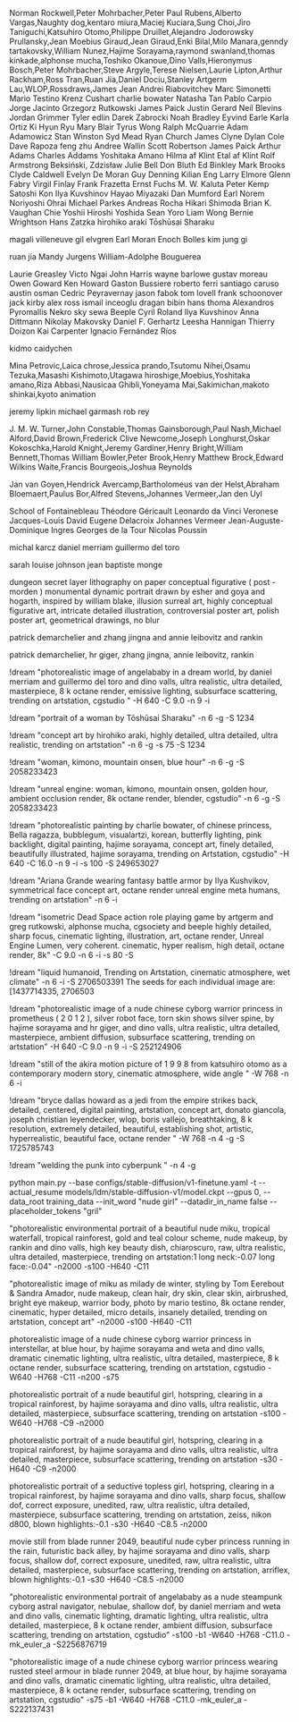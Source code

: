 Norman Rockwell,Peter Mohrbacher,Peter Paul Rubens,Alberto Vargas,Naughty dog,kentaro miura,Maciej Kuciara,Sung Choi,Jiro Taniguchi,Katsuhiro Otomo,Philippe Druillet,Alejandro Jodorowsky Prullansky,Jean Moebius Giraud,Jean Giraud,Enki Bilal,Milo Manara,genndy tartakovsky,William Nunez,Hajime Sorayama,raymond swanland,thomas kinkade,alphonse mucha,Toshiko Okanoue,Dino Valls,Hieronymus Bosch,Peter Mohrbacher,Steve Argyle,Terese Nielsen,Laurie Lipton,Arthur Rackham,Ross Tran,Ruan Jia,Daniel Dociu,Stanley Artgerm Lau,WLOP,Rossdraws,James Jean
Andrei Riabovitchev
Marc Simonetti
Mario Testino
Krenz Cushart
charlie bowater
Natasha Tan
Pablo Carpio
Jorge Jacinto
Grzegorz Rutkowski
James Paick
Justin Gerard
Neil Blevins
Jordan Grimmer
Tyler edlin
Darek Zabrocki
Noah Bradley
Eyvind Earle
Karla Ortiz
Ki Hyun Ryu
Mary Blair
Tyrus Wong
Ralph McQuarrie
Adam Adamowicz
Stan Winston
Syd Mead
Ryan Church
James Clyne
Dylan Cole
Dave Rapoza
feng zhu
Andree Wallin
Scott Robertson
James Paick
Arthur Adams
Charles Addams
Yoshitaka Amano
Hilma af Klint
Etal af Klint
Rolf Armstrong
Beksiński, Zdzisław
Julie Bell
Don Bluth
Ed Binkley
Mark Brooks
Clyde Caldwell
Evelyn De Moran
Guy Denning
Kilian Eng
Larry Elmore
Glenn Fabry
Virgil Finlay
Frank Frazetta
Ernst Fuchs
M. W. Kaluta
Peter Kemp
Satoshi Kon
Ilya Kuvshinov
Hayao Miyazaki
Dan Mumford
Earl Norem
Noriyoshi Ohrai
Michael Parkes
Andreas Rocha
Hikari Shimoda
Brian K. Vaughan
Chie Yoshii
Hiroshi Yoshida
Sean Yoro
Liam Wong
Bernie Wrightson
Hans Zatzka
hirohiko araki
Tōshūsai Sharaku

magali villeneuve
gil elvgren
Earl Moran
Enoch Bolles
kim jung gi

ruan jia
Mandy Jurgens
William-Adolphe Bouguerea

Laurie Greasley
Victo Ngai
John Harris
wayne barlowe
gustav moreau
Owen Goward
Ken Howard
Gaston Bussiere
roberto ferri
santiago caruso
austin osman
Cedric Peyravernay
jason fabok
tom lovell
frank schoonover
jack kirby
alex ross
ismail inceoglu
dragan bibin
hans thoma
Alexandros Pyromallis Nekro 
sky sewa
Beeple
Cyril Roland
Ilya Kuvshinov
Anna Dittmann
Nikolay Makovsky
Daniel F. Gerhartz
Leesha Hannigan
Thierry Doizon
Kai Carpenter
Ignacio Fernández Ríos

kidmo
caidychen

Mina Petrovic,Laica chrose,Jessica prando,Tsutomu Nihei,Osamu Tezuka,Masashi Kishimoto,Utagawa hiroshige,Moebius,Yoshitaka amano,Riza Abbasi,Nausicaa Ghibli,Yoneyama Mai,Sakimichan,makoto shinkai,kyoto animation

jeremy lipkin
michael garmash
rob rey

J. M. W. Turner,John Constable,Thomas Gainsborough,Paul Nash,Michael Alford,David Brown,Frederick Clive Newcome,Joseph Longhurst,Oskar Kokoschka,Harold Knight,Jeremy Gardiner,Henry Bright,William Bennett,Thomas William Bowler,Peter Brook,Henry Matthew Brock,Edward Wilkins Waite,Francis Bourgeois,Joshua Reynolds

Jan van Goyen,Hendrick Avercamp,Bartholomeus van der Helst,Abraham Bloemaert,Paulus Bor,Alfred Stevens,Johannes Vermeer,Jan den Uyl


School of Fontainebleau
Théodore Géricault
Leonardo da Vinci
Veronese
Jacques-Louis David
Eugene Delacroix
Johannes Vermeer
Jean-Auguste-Dominique Ingres
Georges de la Tour
Nicolas Poussin

michal karcz
daniel merriam
guillermo del toro

sarah louise johnson
jean baptiste monge

dungeon secret layer lithography on paper conceptual figurative ( post - morden ) monumental dynamic portrait drawn by esher and goya and hogarth, inspired by william blake, illusion surreal art, highly conceptual figurative art, intricate detailed illustration, controversial poster art, polish poster art, geometrical drawings, no blur

patrick demarchelier and zhang jingna and annie leibovitz and rankin


patrick demarchelier, hr giger, zhang jingna, annie leibovitz, rankin

!dream "photorealistic image of angelababy in a dream world, by daniel merriam and guillermo del toro and dino valls, ultra realistic, ultra detailed, masterpiece, 8 k octane render, emissive lighting, subsurface scattering, trending on artstation, cgstudio " -H 640 -C 9.0 -n 9 -i 


!dream "portrait of a woman by Tōshūsai Sharaku" -n 6 -g -S 1234

!dream "concept art by hirohiko araki, highly detailed, ultra detailed, ultra realistic, trending on artstation" -n 6 -g -s 75 -S 1234

!dream "woman, kimono, mountain onsen, blue hour" -n 6 -g -S 2058233423

!dream "unreal engine: woman, kimono, mountain onsen, golden hour, ambient occlusion render, 8k octane render, blender, cgstudio" -n 6 -g -S 2058233423


!dream "photorealistic painting by charlie bowater, of chinese princess, Bella ragazza, bubblegum, visualartzi, korean, butterfly lighting, pink backlight, digital painting, hajime sorayama, concept art, finely detailed, beautifully illustrated, hajime sorayama, trending on Artstation, cgstudio" -H 640 -C 16.0 -n 9 -i -s 100 -S 249653027

!dream "Ariana Grande wearing fantasy battle armor by Ilya Kushvikov, symmetrical face concept art, octane render unreal engine meta humans, trending on artstation" -n 6 -i

!dream "isometric Dead Space action role playing game by artgerm and greg rutkowski, alphonse mucha, cgsociety and beeple highly detailed, sharp focus, cinematic lighting, illustration, art, octane render, Unreal Engine Lumen, very coherent. cinematic, hyper realism, high detail, octane render, 8k" -C 9.0 -n 6 -i -s 80 -S

!dream "liquid humanoid, Trending on Artstation, cinematic atmosphere, wet climate" -n 6 -i -S 2706503391 The seeds for each individual image are: [1437714335, 2706503

!dream "photorealistic image of a nude chinese cyborg warrior princess in prometheus ( 2 0 1 2 ), silver robot face, torn skin shows silver spine, by hajime sorayama and hr giger, and dino valls, ultra realistic, ultra detailed, masterpiece, ambient diffusion, subsurface scattering, trending on artstation" -H 640 -C 9.0 -n 9 -i -S 252124906

!dream "still of the akira motion picture of 1 9 9 8 from katsuhiro otomo as a contemporary modern story, cinematic atmosphere, wide angle " -W 768 -n 6 -i 

!dream "bryce dallas howard as a jedi from the empire strikes back, detailed, centered, digital painting, artstation, concept art, donato giancola, joseph christian leyendecker, wlop, boris vallejo, breathtaking, 8 k resolution, extremely detailed, beautiful, establishing shot, artistic, hyperrealistic, beautiful face, octane render " -W 768 -n 4 -g -S 1725785743

!dream "welding the punk into cyberpunk " -n 4 -g


python main.py --base configs/stable-diffusion/v1-finetune.yaml -t --actual_resume models/ldm/stable-diffusion-v1/model.ckpt --gpus 0, --data_root training_data --init_word "nude girl" --datadir_in_name false --placeholder_tokens "gril"

"photorealistic environmental portrait of a beautiful nude miku, tropical waterfall, tropical rainforest, gold and teal colour scheme, nude makeup, by rankin and dino valls, high key beauty dish, chiaroscuro, raw, ultra realistic, ultra detailed, masterpiece, trending on artstation:1 long neck:-0.07 long face:-0.04" -n2000 -s100 -H640 -C11

"photorealistic image of miku as milady de winter, styling by Tom Eerebout & Sandra Amador, nude makeup, clean hair, dry skin, clear skin, airbrushed, bright eye makeup, warrior body, photo by mario testino, 8k octane render, cinematic, hyper detailed, micro details, insanely detailed, trending on artstation, concept art" -n2000 -s100 -H640 -C11

photorealistic image of a nude chinese cyborg warrior princess in interstellar, at blue hour, by hajime sorayama and weta and dino valls, dramatic cinematic lighting, ultra realistic, ultra detailed, masterpiece, 8 k octane render, subsurface scattering, trending on artstation, cgstudio -W640 -H768 -C11 -n200 -s75

photorealistic portrait of a nude beautiful girl, hotspring, clearing in a tropical rainforest, by hajime sorayama and dino valls, ultra realistic, ultra detailed, masterpiece, subsurface scattering, trending on artstation -s100 -W640 -H768 -C9 -n2000

photorealistic portrait of a nude beautiful girl, hotspring, clearing in a tropical rainforest, by hajime sorayama and dino valls, ultra realistic, ultra detailed, masterpiece, subsurface scattering, trending on artstation -s30 -H640 -C9 -n2000

photorealistic portrait of a seductive topless girl, hotspring, clearing in a tropical rainforest, by hajime sorayama and dino valls, sharp focus, shallow dof, correct exposure, unedited, raw, ultra realistic, ultra detailed, masterpiece, subsurface scattering, trending on artstation, zeiss, nikon d800, blown highlights:-0.1 -s30 -H640 -C8.5 -n2000

movie still from blade runner 2049, beautiful nude cyber princess running in the rain, futuristic back alley, by hajime sorayama and dino valls, sharp focus, shallow dof, correct exposure, unedited, raw, ultra realistic, ultra detailed, masterpiece, subsurface scattering, trending on artstation, arriflex, blown highlights:-0.1 -s30 -H640 -C8.5 -n2000

"photorealistic environmental portrait of angelababy as a nude steampunk cyborg astral navigator, nebulae, shallow dof, by daniel merriam and weta and dino valls, cinematic lighting, dramatic lighting, ultra realistic, ultra detailed, masterpiece, 8 k octane render, ambient diffusion, subsurface scattering, trending on artstation, cgstudio" -s100 -b1 -W640 -H768 -C11.0 -mk_euler_a -S2256876719


"photorealistic image of a nude chinese cyborg warrior princess wearing rusted steel armour in blade runner 2049, at blue hour, by hajime sorayama and dino valls, dramatic cinematic lighting, ultra realistic, ultra detailed, masterpiece, 8 k octane render, subsurface scattering, trending on artstation, cgstudio" -s75 -b1 -W640 -H768 -C11.0 -mk_euler_a -S222137431